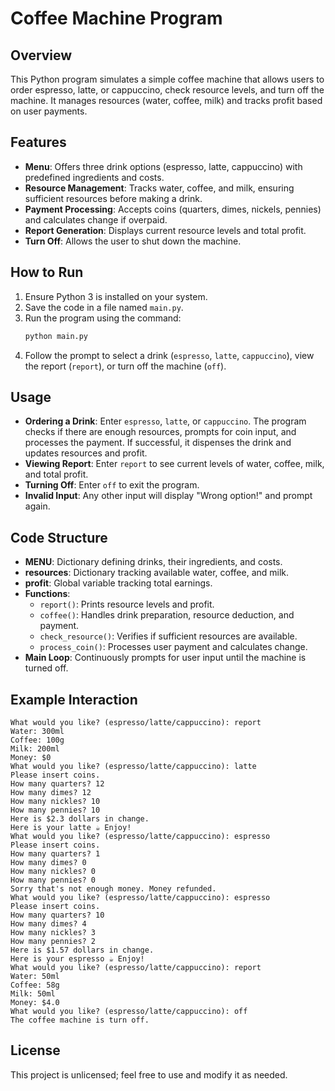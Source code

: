 # Coffee Machine Program

## Overview
This Python program simulates a simple coffee machine that allows users to order espresso, latte, or cappuccino, check resource levels, and turn off the machine. It manages resources (water, coffee, milk) and tracks profit based on user payments.

## Features
- **Menu**: Offers three drink options (espresso, latte, cappuccino) with predefined ingredients and costs.
- **Resource Management**: Tracks water, coffee, and milk, ensuring sufficient resources before making a drink.
- **Payment Processing**: Accepts coins (quarters, dimes, nickels, pennies) and calculates change if overpaid.
- **Report Generation**: Displays current resource levels and total profit.
- **Turn Off**: Allows the user to shut down the machine.

## How to Run
1. Ensure Python 3 is installed on your system.
2. Save the code in a file named `main.py`.
3. Run the program using the command:
   ```bash
   python main.py
   ```
4. Follow the prompt to select a drink (`espresso`, `latte`, `cappuccino`), view the report (`report`), or turn off the machine (`off`).

## Usage
- **Ordering a Drink**: Enter `espresso`, `latte`, or `cappuccino`. The program checks if there are enough resources, prompts for coin input, and processes the payment. If successful, it dispenses the drink and updates resources and profit.
- **Viewing Report**: Enter `report` to see current levels of water, coffee, milk, and total profit.
- **Turning Off**: Enter `off` to exit the program.
- **Invalid Input**: Any other input will display "Wrong option!" and prompt again.

## Code Structure
- **MENU**: Dictionary defining drinks, their ingredients, and costs.
- **resources**: Dictionary tracking available water, coffee, and milk.
- **profit**: Global variable tracking total earnings.
- **Functions**:
  - `report()`: Prints resource levels and profit.
  - `coffee()`: Handles drink preparation, resource deduction, and payment.
  - `check_resource()`: Verifies if sufficient resources are available.
  - `process_coin()`: Processes user payment and calculates change.
- **Main Loop**: Continuously prompts for user input until the machine is turned off.

## Example Interaction
```plaintext
What would you like? (espresso/latte/cappuccino): report
Water: 300ml
Coffee: 100g
Milk: 200ml
Money: $0
What would you like? (espresso/latte/cappuccino): latte
Please insert coins.
How many quarters? 12
How many dimes? 12
How many nickles? 10
How many pennies? 10
Here is $2.3 dollars in change.
Here is your latte ☕ Enjoy!
What would you like? (espresso/latte/cappuccino): espresso
Please insert coins.
How many quarters? 1 
How many dimes? 0
How many nickles? 0
How many pennies? 0
Sorry that's not enough money. Money refunded.
What would you like? (espresso/latte/cappuccino): espresso
Please insert coins.
How many quarters? 10
How many dimes? 4
How many nickles? 3
How many pennies? 2
Here is $1.57 dollars in change.
Here is your espresso ☕ Enjoy!
What would you like? (espresso/latte/cappuccino): report
Water: 50ml
Coffee: 58g
Milk: 50ml
Money: $4.0
What would you like? (espresso/latte/cappuccino): off
The coffee machine is turn off.
```

## License
This project is unlicensed; feel free to use and modify it as needed.
